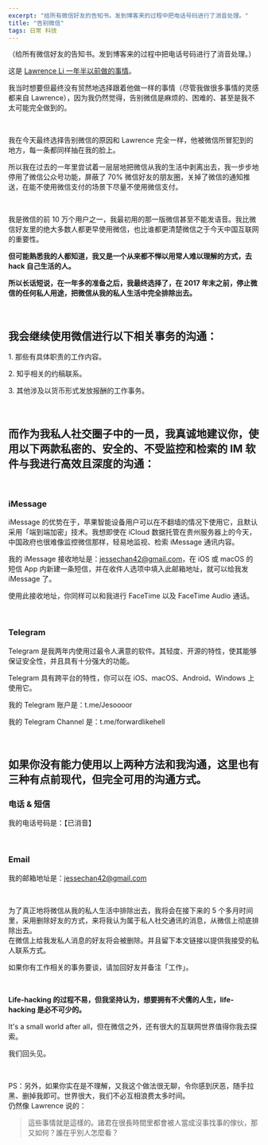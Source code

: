 ```yaml
---
excerpt: "给所有微信好友的告知书。发到博客来的过程中把电话号码进行了消音处理。"
title: "告别微信"
tags: 日常 科技
---
```


（给所有微信好友的告知书。发到博客来的过程中把电话号码进行了消音处理。）

这是 [Lawrence Li 一年半以前做的事情](https://blog.yitianshijie.net/2016/02/21/byebye-wechat/)。

我当时想要但最终没有贸然地选择跟着他做一样的事情（尽管我做很多事情的灵感都来自 Lawrence），因为我仍然觉得，告别微信是麻烦的、困难的、甚至是我不太可能完全做到的。

<br>

我在今天最终选择告别微信的原因和 Lawrence 完全一样，他被微信所冒犯到的地方，每一条都同样抽在我的脸上。  

所以我在过去的一年里尝试着一层层地把微信从我的生活中剥离出去，我一步步地停用了微信公众号功能，屏蔽了 70% 微信好友的朋友圈，关掉了微信的通知推送，在能不使用微信支付的场景下尽量不使用微信支付。

<br>

我是微信的前 10 万个用户之一，我最初用的那一版微信甚至不能发语音。我比微信好友里的绝大多数人都更早使用微信，也比谁都更清楚微信之于今天中国互联网的重要性。  

**但可能熟悉我的人都知道，我又是一个从来都不惮以用常人难以理解的方式，去 hack 自己生活的人。**  

**所以长话短说，在一年多的准备之后，我最终选择了，在 2017 年末之前，停止微信的任何私人用途，把微信从我的私人生活中完全排除出去。**

<br>

## 我会继续使用微信进行以下相关事务的沟通：  

1\. 那些有具体职责的工作内容。  

2\. 知乎相关的约稿联系。    

3\. 其他涉及以货币形式发放报酬的工作事务。

<br>

## 而作为我私人社交圈子中的一员，我真诚地建议你，使用以下两款私密的、安全的、不受监控和检索的 IM 软件与我进行高效且深度的沟通：

<br>

### iMessage  
iMessage 的优势在于，苹果智能设备用户可以在不翻墙的情况下使用它，且默认采用「端到端加密」技术。我想即使在 iCloud 数据托管在贵州服务器上的今天，中国政府也很难像监控微信那样，轻易地监视、检索 iMessage 通讯内容。  

我的 iMessage 接收地址是：jessechan42@gmail.com，在 iOS 或 macOS 的短信 App 内新建一条短信，并在收件人选项中填入此邮箱地址，就可以给我发 iMessage 了。  

使用此接收地址，你同样可以和我进行 FaceTime 以及 FaceTime Audio 通话。

<br>

### Telegram  
Telegram 是我两年内使用过最令人满意的软件。其轻度、开源的特性，使其能够保证安全性，并且具有十分强大的功能。  

Telegram 具有跨平台的特性，你可以在 iOS、macOS、Android、Windows 上使用它。  

我的 Telegram 账户是：t.me/Jesoooor  

我的 Telegram Channel 是：t.me/forwardlikehell

<br>

## 如果你没有能力使用以上两种方法和我沟通，这里也有三种有点前现代，但完全可用的沟通方式。

### 电话 & 短信  
我的电话号码是：【已消音】 

<br>

### Email  
我的邮箱地址是：jessechan42@gmail.com

<br>

为了真正地将微信从我的私人生活中排除出去，我将会在接下来的 5 个多月时间里，采用删除好友的方式，来将我认为属于私人社交通讯的消息，从微信上彻底排除出去。  
在微信上给我发私人消息的好友将会被删除。并且留下本文链接以提供我接受的私人联系方式。  

如果你有工作相关的事务要谈，请加回好友并备注「工作」。

<br>

**Life-hacking 的过程不易，但我坚持认为，想要拥有不犬儒的人生，life-hacking 是必不可少的。**  

It's a small world after all，但在微信之外，还有很大的互联网世界值得你我去探索。  

我们回头见。

<br>

PS：另外，如果你实在是不理解，又我这个做法很无聊，令你感到厌恶，随手拉黑、删掉我即可。世界很大，我们不必互相浪费太多时间。  
仍然像 Lawrence 说的：

> 這些事情就是這樣的。諸君在很長時間里都會被人當成沒事找事的傢伙，那又如何？誰在乎別人怎麼看？
